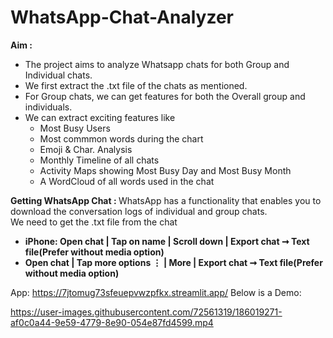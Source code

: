 # WhatsApp-Chat-Analyzer

<b>Aim : </b>
<ul>
  <li>The project aims to analyze Whatsapp chats for both Group and Individual chats.</li>
  <li>We first extract the .txt file of the chats as mentioned.</li>
  <li>For Group chats, we can get features for both the Overall group and individuals.</li>
  <li>We can extract exciting features like
    <ul>
      <li>Most Busy Users</li>
      <li>Most commmon words during the chart</li>
      <li>Emoji & Char. Analysis</li>
      <li>Monthly Timeline of all chats</li>
      <li>Activity Maps showing Most Busy Day and Most Busy Month</li>
      <li>A WordCloud of all words used in the chat</li>
    </ul>
  </li>
</ul>
<b>Getting WhatsApp Chat : </b>
WhatsApp has a functionality that enables you to download the conversation logs of individual and group chats.<br>
We need to get the .txt file from the chat
<ul>
  <li><b>iPhone: Open chat | Tap on name | Scroll down | Export chat ➞ Text file(Prefer without media option)</b></li>
  <li><b>Open chat | Tap more options ⋮ | More | Export chat ➞ Text file(Prefer without media option)</b></li>
</ul>

App: https://7jtomug73sfeuepvwzpfkx.streamlit.app/
Below is a Demo:

https://user-images.githubusercontent.com/72561319/186019271-af0c0a44-9e59-4779-8e90-054e87fd4599.mp4

